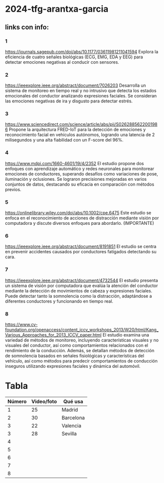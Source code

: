 # 2024-tfg-arantxa-garcia

## links con info:

### 1

https://journals.sagepub.com/doi/abs/10.1177/03611981211041594
Explora la eficiencia de cuatro señales biológicas (ECG, EMG, EDA y EEG) para detectar emociones negativas al conducir con sensores.

### 2

https://ieeexplore.ieee.org/abstract/document/7026203
Desarrolla un sistema de monitoreo en tiempo real y no intrusivo que detecta los estados emocionales del conductor analizando expresiones faciales. Se consideran las emociones negativas de ira y disgusto para detectar estrés.

### 3

https://www.sciencedirect.com/science/article/abs/pii/S0262885622001986
Propone la arquitectura FRED-IoT para la detección de emociones y reconocimiento facial en vehículos autónomos, logrando una latencia de 2 milisegundos y una alta fiabilidad con un F-score del 96%.

### 4

https://www.mdpi.com/1660-4601/19/4/2352
El estudio propone dos enfoques con aprendizaje automático y redes neuronales para monitorear emociones de conductores, superando desafíos como variaciones de pose, iluminación y oclusiones. Se lograron precisiones mejoradas en varios conjuntos de datos, destacando su eficacia en comparación con métodos previos.

### 5

https://onlinelibrary.wiley.com/doi/abs/10.1002/cpe.6475
Este estudio se enfoca en el reconocimiento de acciones de distracción mediante visión por computadora y discute diversos enfoques para abordarlo. (IMPORTANTE)

### 6

https://ieeexplore.ieee.org/abstract/document/8191851
El estudio se centra en prevenir accidentes causados por conductores fatigados detectando su cara.

### 7

https://ieeexplore.ieee.org/abstract/document/4732544
El estudio presenta un sistema de visión por computadora que evalúa la atención del conductor mediante la detección de movimientos de cabeza y expresiones faciales. Puede detectar tanto la somnolencia como la distracción, adaptándose a diferentes conductores y funcionando en tiempo real.

### 8

https://www.cv-foundation.org/openaccess/content_iccv_workshops_2013/W20/html/Kang_Various_Approaches_for_2013_ICCV_paper.html
El estudio examina una variedad de métodos de monitoreo, incluyendo características visuales y no visuales del conductor, así como comportamientos relacionados con el rendimiento de la conducción. Además, se detallan métodos de detección de somnolencia basados en señales fisiológicas y características del vehículo, así como métodos para predecir comportamientos de conducción inseguros utilizando expresiones faciales y dinámica del automóvil.

# Tabla

| Número    | Video/foto | Qué usa    |
|-----------|------------|------------|
| 1         | 25         | Madrid     |
| 2         | 30         | Barcelona  |
| 3         | 22         | Valencia   |
| 3         | 28         | Sevilla    |
| 4         |            |            |
| 5         |            |            |
| 6         |            |            |
| 7         |            |            |
| 8         |            |            |
